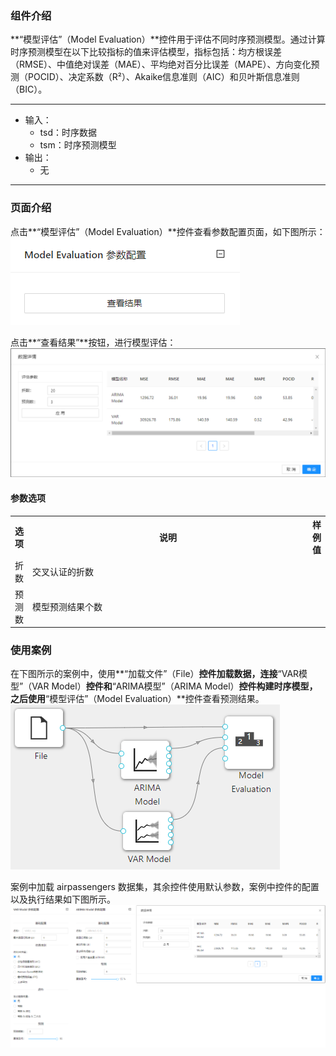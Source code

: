 ### 组件介绍
**“模型评估”（Model Evaluation）**控件用于评估不同时序预测模型。通过计算时序预测模型在以下比较指标的值来评估模型，指标包括：均方根误差（RMSE）、中值绝对误差（MAE）、平均绝对百分比误差（MAPE）、方向变化预测（POCID）、决定系数（R²）、Akaike信息准则（AIC）和贝叶斯信息准则（BIC）。

<hr/>

- 输入：
  - tsd：时序数据
  - tsm：时序预测模型
- 输出：
  - 无

<hr/>


### 页面介绍
点击**“模型评估”（Model Evaluation）**控件查看参数配置页面，如下图所示：  
![param](/img/aistudio/time-series/model-evaluation/param.png)

点击**“查看结果”**按钮，进行模型评估：
![visualization](/img/aistudio/time-series/model-evaluation/visualization.png)

#### 参数选项
<table>
  <tr>
    <th>选项</th>
    <th width="650">说明</th>
    <th>样例值</th>
  </tr>
  <tr>
      <td>折数</td> 
      <td>
      交叉认证的折数
      </td> 
      <td></td>
  </tr>
  <tr>
      <td>预测数</td> 
      <td>
      模型预测结果个数
      </td> 
      <td></td>
  </tr>
</table>

### 使用案例
在下图所示的案例中，使用**“加载文件”（File）**控件加载数据，连接**“VAR模型”（VAR Model）**控件和**“ARIMA模型”（ARIMA Model）**控件构建时序模型，之后使用**“模型评估”（Model Evaluation）**控件查看预测结果。  
![workflow](/img/aistudio/time-series/model-evaluation/workflow.png)

案例中加载 airpassengers 数据集，其余控件使用默认参数，案例中控件的配置以及执行结果如下图所示。   
![workflow-result](/img/aistudio/time-series/model-evaluation/workflow-result.png)
